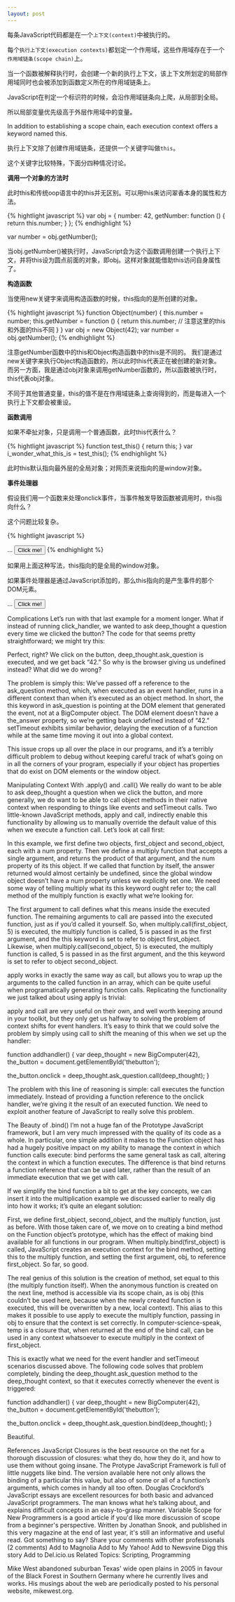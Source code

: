 ```yaml
---
layout: post
---
```


每条JavaScript代码都是在一个`上下文(context)`中被执行的。

每个`执行上下文(execution contexts)`都划定一个作用域，这些作用域存在于一个`作用域链条(scope chain)`上。

当一个函数被解释执行时，会创建一个新的执行上下文，该上下文所划定的局部作用域同时也会被添加到函数定义所在的作用域链条上。
 
JavaScript在判定一个标识符的时候，会沿作用域链条向上爬，从局部到全局。

所以局部变量优先级高于外层作用域中的变量。

In addition to establishing a scope chain, each execution context offers a keyword named this. 

执行上下文除了创建作用域链条，还提供一个关键字叫做`this`。

这个关键字比较特殊，下面分四种情况讨论。

**调用一个对象的方法时**

此时this和传统oop语言中的this并无区别。可以用this来访问翠香本身的属性和方法。

{% hightlight javascript %}
var obj = { 
   number: 42, 
   getNumber: function () { 
     return this.number; 
   } 
 }; 
{% endhighlight %}

var number = obj.getNumber(); 

当obj.getNumber()被执行时，JavaScript会为这个函数调用创建一个执行上下文，并将this设为圆点前面的对象，即obj。这样对象就能借助this访问自身属性了。

**构造函数**

当使用new关键字来调用构造函数的时候，this指向的是所创建的对象。

{% hightlight javascript %}
function Object(number) { 
  this.number = number; 
  this.getNumber = function () { 
    return this.number; // 注意这里的this和外面的this不同
  } 
} 
var obj = new Object(42); 
var number = obj.getNumber(); 
{% endhighlight %}
  

注意getNumber函数中的this和Object构造函数中的this是不同的。 我们是通过new关键字来执行Object构造函数的，所以此时this代表正在被创建的新对象。 而另一方面，我是通过obj对象来调用getNumber函数的，所以函数被执行时，this代表obj对象。

不同于其他普通变量，this的值不是在作用域链条上查询得到的，而是每进入一个执行上下文都会被重设。

**函数调用**

如果不牵扯对象，只是调用一个普通函数，此时this代表什么？

{% hightlight javascript %}
function test_this() { 
  return this; 
} 
var i_wonder_what_this_is = test_this(); 
{% endhighlight %}

此时this默认指向最外层的全局对象；对网页来说指向的是window对象。

**事件处理器**

假设我们用一个函数来处理onclick事件，当事件触发导致函数被调用时，this指向什么？

这个问题比较复杂。

{% hightlight javascript %}
 <script type="text/javascript"> 
  function click_handler() { 
   alert(this); // alerts the window object 
  } 
 </script> 
 ... 
 <button id='thebutton' onclick='click_handler()'>Click me!</button>
{% endhighlight %}

如果用上面这种写法，this指向的是全局的window对象。

如果事件处理器是通过JavaScript添加的，那么this指向的是产生事件的那个DOM元素。

 <script type="text/javascript"> 
  function click_handler() { 
   alert(this); // alerts the button DOM node 
  } 
  
  function addhandler() { 
   document.getElementById('thebutton').onclick = click_handler; 
  } 
  
  window.onload = addhandler; 
 </script> 
 ... 
 <button id='thebutton'>Click me!</button>

Complications
Let’s run with that last example for a moment longer. What if instead of running click_handler, we wanted to ask deep_thought a question every time we clicked the button? The code for that seems pretty straightforward; we might try this:

<script type="text/javascript"> 
 function BigComputer(answer) { 
  this.the_answer = answer; 
  this.ask_question = function () { 
   alert(this.the_answer); 
  } 
 } 
  
 function addhandler() { 
  var deep_thought = new BigComputer(42), 
   the_button = document.getElementById('thebutton'); 
  
  the_button.onclick = deep_thought.ask_question; 
 } 
  
 window.onload = addhandler; 
</script>

Perfect, right? We click on the button, deep_thought.ask_question is executed, and we get back “42.” So why is the browser giving us undefined instead? What did we do wrong?

The problem is simply this: We’ve passed off a reference to the ask_question method, which, when executed as an event handler, runs in a different context than when it’s executed as an object method. In short, the this keyword in ask_question is pointing at the DOM element that generated the event, not at a BigComputer object. The DOM element doesn’t have a the_answer property, so we’re getting back undefined instead of “42.” setTimeout exhibits similar behavior, delaying the execution of a function while at the same time moving it out into a global context.

This issue crops up all over the place in our programs, and it’s a terribly difficult problem to debug without keeping careful track of what’s going on in all the corners of your program, especially if your object has properties that do exist on DOM elements or the window object.

Manipulating Context With .apply() and .call()
We really do want to be able to ask deep_thought a question when we click the button, and more generally, we do want to be able to call object methods in their native context when responding to things like events and setTimeout calls. Two little-known JavaScript methods, apply and call, indirectly enable this functionality by allowing us to manually override the default value of this when we execute a function call. Let’s look at call first:

<script type="text/javascript"> 
 var first_object = { 
  num: 42 
 }; 
 var second_object = { 
  num: 24 
 }; 
  
 function multiply(mult) { 
  return this.num * mult; 
 } 
  
 multiply.call(first_object, 5); // returns 42 * 5 
 multiply.call(second_object, 5); // returns 24 * 5 
</script>

In this example, we first define two objects, first_object and second_object, each with a num property. Then we define a multiply function that accepts a single argument, and returns the product of that argument, and the num property of its this object. If we called that function by itself, the answer returned would almost certainly be undefined, since the global window object doesn’t have a num property unless we explicitly set one. We need some way of telling multiply what its this keyword ought refer to; the call method of the multiply function is exactly what we’re looking for.

The first argument to call defines what this means inside the executed function. The remaining arguments to call are passed into the executed function, just as if you’d called it yourself. So, when multiply.call(first_object, 5) is executed, the multiply function is called, 5 is passed in as the first argument, and the this keyword is set to refer to object first_object. Likewise, when multiply.call(second_object, 5) is executed, the multiply function is called, 5 is passed in as the first argument, and the this keyword is set to refer to object second_object.

apply works in exactly the same way as call, but allows you to wrap up the arguments to the called function in an array, which can be quite useful when programatically generating function calls. Replicating the functionality we just talked about using apply is trivial:

<script type="text/javascript"> 
 ... 
  
 multiply.apply(first_object, [5]); // returns 42 * 5 
 multiply.apply(second_object, [5]); // returns 24 * 5 
</script>

apply and call are very useful on their own, and well worth keeping around in your toolkit, but they only get us halfway to solving the problem of context shifts for event handlers. It’s easy to think that we could solve the problem by simply using call to shift the meaning of this when we set up the handler:

function addhandler() { 
 var deep_thought = new BigComputer(42), 
  the_button = document.getElementById('thebutton'); 
  
 the_button.onclick = deep_thought.ask_question.call(deep_thought); 
}

The problem with this line of reasoning is simple: call executes the function immediately. Instead of providing a function reference to the onclick handler, we’re giving it the result of an executed function. We need to exploit another feature of JavaScript to really solve this problem.

The Beauty of .bind()
I’m not a huge fan of the Prototype JavaScript framework, but I am very much impressed with the quality of its code as a whole. In particular, one simple addition it makes to the Function object has had a hugely positive impact on my ability to manage the context in which function calls execute: bind performs the same general task as call, altering the context in which a function executes. The difference is that bind returns a function reference that can be used later, rather than the result of an immediate execution that we get with call.

If we simplify the bind function a bit to get at the key concepts, we can insert it into the multiplication example we discussed earlier to really dig into how it works; it’s quite an elegant solution:

<script type="text/javascript"> 
 var first_object = { 
  num: 42 
 }; 
 var second_object = { 
  num: 24 
 }; 
  
 function multiply(mult) { 
  return this.num * mult; 
 } 
  
 Function.prototype.bind = function(obj) { 
  var method = this, 
   temp = function() { 
    return method.apply(obj, arguments); 
   }; 
  
  return temp; 
 } 
  
 var first_multiply = multiply.bind(first_object); 
 first_multiply(5); // returns 42 * 5 
  
 var second_multiply = multiply.bind(second_object); 
 second_multiply(5); // returns 24 * 5 
</script>

First, we define first_object, second_object, and the multiply function, just as before. With those taken care of, we move on to creating a bind method on the Function object’s prototype, which has the effect of making bind available for all functions in our program. When multiply.bind(first_object) is called, JavaScript creates an execution context for the bind method, setting this to the multiply function, and setting the first argument, obj, to reference first_object. So far, so good.

The real genius of this solution is the creation of method, set equal to this (the multiply function itself). When the anonymous function is created on the next line, method is accessible via its scope chain, as is obj (this couldn’t be used here, because when the newly created function is executed, this will be overwritten by a new, local context). This alias to this makes it possible to use apply to execute the multiply function, passing in obj to ensure that the context is set correctly. In computer-science-speak, temp is a closure that, when returned at the end of the bind call, can be used in any context whatsoever to execute multiply in the context of first_object.

This is exactly what we need for the event handler and setTimeout scenarios discussed above. The following code solves that problem completely, binding the deep_thought.ask_question method to the deep_thought context, so that it executes correctly whenever the event is triggered:

function addhandler() { 
 var deep_thought = new BigComputer(42), 
  the_button = document.getElementById('thebutton'); 
  
 the_button.onclick = deep_thought.ask_question.bind(deep_thought); 
}

Beautiful.

References
JavaScript Closures is the best resource on the net for a thorough discussion of closures: what they do, how they do it, and how to use them without going insane.
The Protype JavaScript Framework is full of little nuggets like bind. The version available here not only allows the binding of a particular this value, but also of some or all of a function’s arguments, which comes in handy all too often.
Douglas Crockford’s JavaScript essays are excellent resources for both basic and advanced JavaScript programmers. The man knows what he’s talking about, and explains difficult concepts in an easy-to-grasp manner.
Variable Scope for New Programmers is a good article if you'd like more discussion of scope from a beginner's perspective. Written by Jonathan Snook, and published in this very magazine at the end of last year, it's still an informative and useful read.
Got something to say?
Share your comments  with other professionals (2 comments)
Add to Magnolia
Add to My Yahoo!
Add to Newsvine
Digg this story
Add to Del.icio.us
Related Topics: Scripting, Programming

 

Mike West abandoned suburban Texas' wide open plains in 2005 in favour of the Black Forest in Southern Germany where he currently lives and works. His musings about the web are periodically posted to his personal website, mikewest.org.


